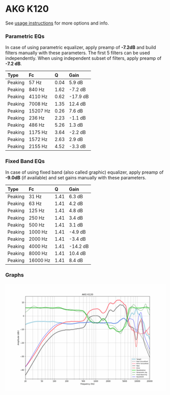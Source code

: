 # AKG K120
See [usage instructions](https://github.com/jaakkopasanen/AutoEq#usage) for more options and info.

### Parametric EQs
In case of using parametric equalizer, apply preamp of **-7.2dB** and build filters manually
with these parameters. The first 5 filters can be used independently.
When using independent subset of filters, apply preamp of **-7.2 dB**.

| Type    | Fc       |    Q | Gain     |
|:--------|:---------|:-----|:---------|
| Peaking | 57 Hz    | 0.04 | 5.9 dB   |
| Peaking | 840 Hz   | 1.62 | -7.2 dB  |
| Peaking | 4110 Hz  | 0.62 | -17.9 dB |
| Peaking | 7008 Hz  | 1.35 | 12.4 dB  |
| Peaking | 15207 Hz | 0.26 | 7.6 dB   |
| Peaking | 236 Hz   | 2.23 | -1.1 dB  |
| Peaking | 486 Hz   | 5.26 | 1.3 dB   |
| Peaking | 1175 Hz  | 3.64 | -2.2 dB  |
| Peaking | 1572 Hz  | 2.63 | 2.9 dB   |
| Peaking | 2155 Hz  | 4.52 | -3.3 dB  |

### Fixed Band EQs
In case of using fixed band (also called graphic) equalizer, apply preamp of **-9.0dB**
(if available) and set gains manually with these parameters.

| Type    | Fc       |    Q | Gain     |
|:--------|:---------|:-----|:---------|
| Peaking | 31 Hz    | 1.41 | 6.3 dB   |
| Peaking | 63 Hz    | 1.41 | 4.2 dB   |
| Peaking | 125 Hz   | 1.41 | 4.8 dB   |
| Peaking | 250 Hz   | 1.41 | 3.4 dB   |
| Peaking | 500 Hz   | 1.41 | 3.1 dB   |
| Peaking | 1000 Hz  | 1.41 | -4.9 dB  |
| Peaking | 2000 Hz  | 1.41 | -3.4 dB  |
| Peaking | 4000 Hz  | 1.41 | -14.2 dB |
| Peaking | 8000 Hz  | 1.41 | 10.4 dB  |
| Peaking | 16000 Hz | 1.41 | 8.4 dB   |

### Graphs
![](./AKG%20K120.png)